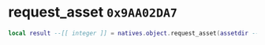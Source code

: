 # request_asset `0x9AA02DA7`

```lua
local result --[[ integer ]] = natives.object.request_asset(assetdir --[[ string ]], _assettype --[[ number ]])
```